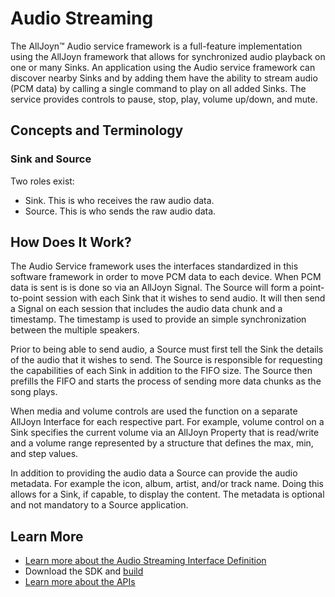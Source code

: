 # Audio Streaming

The AllJoyn&trade; Audio service framework is a full-feature implementation
using the AllJoyn framework that allows for synchronized audio playback on
one or many Sinks. An application using the Audio service framework can
discover nearby Sinks and by adding them have the ability to stream audio
(PCM data) by calling a single command to play on all added Sinks. The
service provides controls to pause, stop, play, volume up/down, and mute.

## Concepts and Terminology

### Sink and Source

Two roles exist:
* Sink. This is who receives the raw audio data.
* Source. This is who sends the raw audio data.

## How Does It Work?

The Audio Service framework uses the interfaces standardized in this
software framework in order to move PCM data to each device. When PCM
data is sent is is done so via an AllJoyn Signal. The Source will form
a point-to-point session with each Sink that it wishes to send audio.
It will then send a Signal on each session that includes the audio
data chunk and a timestamp. The timestamp is used to provide an simple
synchronization between the multiple speakers.

Prior to being able to send audio, a Source must first tell the Sink
the details of the audio that it wishes to send. The Source is
responsible for requesting the capabilities of each Sink in addition
to the FIFO size. The Source then prefills the FIFO and starts the
process of sending more data chunks as the song plays.

When media and volume controls are used the function on a separate
AllJoyn Interface for each respective part. For example, volume control
on a Sink specifies the current volume via an AllJoyn Property that is
read/write and a volume range represented by a structure that defines
the max, min, and step values.  

In addition to providing the audio data a Source can provide the audio
metadata. For example the icon, album, artist, and/or track name.
Doing this allows for a Sink, if capable, to display the content.
The metadata is optional and not mandatory to a Source application.

## Learn More

* [Learn more about the Audio Streaming Interface Definition][audiostreaming-interface]
* Download the SDK and [build][build]
* [Learn more about the APIs][api-guide]

[audiostreaming-interface]: /learn/base-services/audiostreaming/interface
[build]: /develop/building
[api-guide]: /develop/api-guide/audio-streaming

